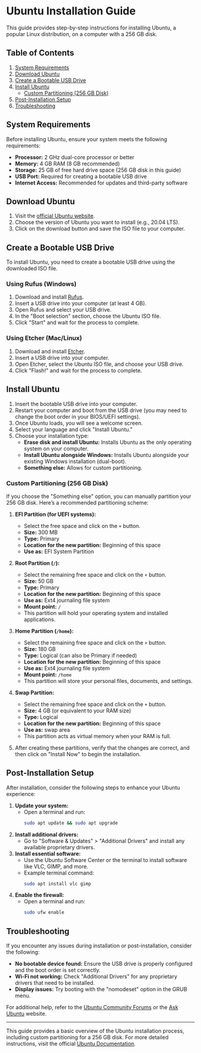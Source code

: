 # Ubuntu Installation Guide

This guide provides step-by-step instructions for installing Ubuntu, a popular Linux distribution, on a computer with a 256 GB disk.

## Table of Contents

1. [System Requirements](#system-requirements)
2. [Download Ubuntu](#download-ubuntu)
3. [Create a Bootable USB Drive](#create-a-bootable-usb-drive)
4. [Install Ubuntu](#install-ubuntu)
   - [Custom Partitioning (256 GB Disk)](#custom-partitioning-256-gb-disk)
5. [Post-Installation Setup](#post-installation-setup)
6. [Troubleshooting](#troubleshooting)

## System Requirements

Before installing Ubuntu, ensure your system meets the following requirements:

- **Processor:** 2 GHz dual-core processor or better
- **Memory:** 4 GB RAM (8 GB recommended)
- **Storage:** 25 GB of free hard drive space (256 GB disk in this guide)
- **USB Port:** Required for creating a bootable USB drive
- **Internet Access:** Recommended for updates and third-party software

## Download Ubuntu

1. Visit the [official Ubuntu website](https://ubuntu.com/download/desktop).
2. Choose the version of Ubuntu you want to install (e.g., 20.04 LTS).
3. Click on the download button and save the ISO file to your computer.

## Create a Bootable USB Drive

To install Ubuntu, you need to create a bootable USB drive using the downloaded ISO file.

### Using Rufus (Windows)

1. Download and install [Rufus](https://rufus.ie).
2. Insert a USB drive into your computer (at least 4 GB).
3. Open Rufus and select your USB drive.
4. In the "Boot selection" section, choose the Ubuntu ISO file.
5. Click "Start" and wait for the process to complete.

### Using Etcher (Mac/Linux)

1. Download and install [Etcher](https://etcher.io).
2. Insert a USB drive into your computer.
3. Open Etcher, select the Ubuntu ISO file, and choose your USB drive.
4. Click "Flash!" and wait for the process to complete.

## Install Ubuntu

1. Insert the bootable USB drive into your computer.
2. Restart your computer and boot from the USB drive (you may need to change the boot order in your BIOS/UEFI settings).
3. Once Ubuntu loads, you will see a welcome screen.
4. Select your language and click "Install Ubuntu."
5. Choose your installation type:
   - **Erase disk and install Ubuntu:** Installs Ubuntu as the only operating system on your computer.
   - **Install Ubuntu alongside Windows:** Installs Ubuntu alongside your existing Windows installation (dual-boot).
   - **Something else:** Allows for custom partitioning.

### Custom Partitioning (256 GB Disk)

If you choose the "Something else" option, you can manually partition your 256 GB disk. Here’s a recommended partitioning scheme:

1. **EFI Partition (for UEFI systems):**
   - Select the free space and click on the `+` button.
   - **Size:** 300 MB
   - **Type:** Primary
   - **Location for the new partition:** Beginning of this space
   - **Use as:** EFI System Partition

2. **Root Partition (`/`):**
   - Select the remaining free space and click on the `+` button.
   - **Size:** 50 GB
   - **Type:** Primary
   - **Location for the new partition:** Beginning of this space
   - **Use as:** Ext4 journaling file system
   - **Mount point:** `/`
   - This partition will hold your operating system and installed applications.

3. **Home Partition (`/home`):**
   - Select the remaining free space and click on the `+` button.
   - **Size:** 180 GB
   - **Type:** Logical (can also be Primary if needed)
   - **Location for the new partition:** Beginning of this space
   - **Use as:** Ext4 journaling file system
   - **Mount point:** `/home`
   - This partition will store your personal files, documents, and settings.

4. **Swap Partition:**
   - Select the remaining free space and click on the `+` button.
   - **Size:** 4 GB (or equivalent to your RAM size)
   - **Type:** Logical
   - **Location for the new partition:** Beginning of this space
   - **Use as:** swap area
   - This partition acts as virtual memory when your RAM is full.

5. After creating these partitions, verify that the changes are correct, and then click on "Install Now" to begin the installation.

## Post-Installation Setup

After installation, consider the following steps to enhance your Ubuntu experience:

1. **Update your system:** 
   - Open a terminal and run:
     ```bash
     sudo apt update && sudo apt upgrade
     ```
2. **Install additional drivers:** 
   - Go to "Software & Updates" > "Additional Drivers" and install any available proprietary drivers.
3. **Install essential software:**
   - Use the Ubuntu Software Center or the terminal to install software like VLC, GIMP, and more.
   - Example terminal command:
     ```bash
     sudo apt install vlc gimp
     ```
4. **Enable the firewall:** 
   - Open a terminal and run:
     ```bash
     sudo ufw enable
     ```

## Troubleshooting

If you encounter any issues during installation or post-installation, consider the following:

- **No bootable device found:** Ensure the USB drive is properly configured and the boot order is set correctly.
- **Wi-Fi not working:** Check "Additional Drivers" for any proprietary drivers that need to be installed.
- **Display issues:** Try booting with the "nomodeset" option in the GRUB menu.

For additional help, refer to the [Ubuntu Community Forums](https://ubuntuforums.org) or the [Ask Ubuntu](https://askubuntu.com) website.

---

This guide provides a basic overview of the Ubuntu installation process, including custom partitioning for a 256 GB disk. For more detailed instructions, visit the official [Ubuntu Documentation](https://help.ubuntu.com).
